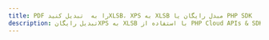 ---title: PDF را به  تبدیل کنیدXLSB، XPS به XLSB مبدل رایگان یا PHP SDKdescription: تبدیل رایگانXPS به XLSB با استفاده از PHP Cloud APIs & SDK همچنین اسناد PDF را در Cloud ایجاد، ویرایش و رندر کنید.---